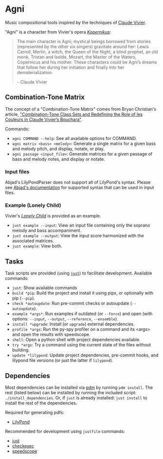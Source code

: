 # Agni

Music compositional tools inspired by the techniques of [Claude Vivier](https://www.boosey.com/composer/Claude+Vivier "Claude Vivier").

"Agni" is a character from Vivier's opera [_Kopernikus_](https://www.boosey.com/cr/music/Claude-Vivier-Kopernikus/47743 "Kopernikus"):

> The main character is Agni; mystical beings borrowed from stories (represented
> by the other six singers) gravitate around her: Lewis Carroll, Merlin, a witch,
> the Queen of the Night, a blind prophet, an old monk, Tristan and Isolde,
> Mozart, the Master of the Waters, Copernicus and his mother. These characters
> could be Agni’s dreams that follow her during her initiation and finally into
> her dematerialization.
>
> \- Claude Vivier

## Combination-Tone Matrix

The concept of a "Combination-Tone Matrix" comes from Bryan Christian's article,
["Combination-Tone Class Sets and Redefining the Role of les Couleurs in Claude Vivier’s Bouchara"](https://mtosmt.org/issues/mto.14.20.2/mto.14.20.2.christian.html).

Commands:

- `agni COMMAND --help`: See all available options for COMMAND.
- `agni matrix <bass> <melody>`: Generate a single matrix for a given bass and
  melody pitch, and display, notate, or play.
- `agni passage <input_file>`: Generate matrices for a given passage of bass and
  melody notes, and display or notate.

### Input files

Abjad's LilyPondParser does not support all of LilyPond's syntax. Please see [Abjad's
documentation](https://abjad.github.io/api/abjad/parsers/parser.html#abjad.parsers.parser.LilyPondParser) for supported syntax that can be used in input files.

### Example (Lonely Child)

Vivier's [_Lonely Child_](https://www.boosey.com/cr/music/Claude-Vivier-Lonely-Child/47752 "Lonely Child") is provided as an example.

- `just example --input`: View an input file containing only the soprano melody
  and bass accompaniment.
- `just example --output`: View the input score harmonized with the associated
  matrices.
- `just example`: View both.

## Tasks

Task scripts are provided (using [`just`](https://just.systems/man/en/ "just"))
to facilitate development. Available commands:

- `just`: Show available commands
- `build *pip`: Build the project and install it using pipx, or optionally with
  pip (`--pip`).
- `check *autoupdate`: Run pre-commit checks or autoupdate (`--autoupdate`).
- `example *args*`: Run examples if outdated (or `--force`) and open (with
  options: `--input`, `--output`, `--reference`, `--ensemble`).
- `install *upgrade`: Install (or `upgrade`) external dependencies.
- `profile *args`: Run the py-spy profiler on a command and its \<args\> and
  open the results with speedscope.
- `shell`: Open a python shell with project dependencies available.
- `try *args`: Try a command using the current state of the files without
  building.
- `update *lilypond`: Update project dependencies, pre-commit hooks, and
  lilypond file versions (or just the latter if `lilypond`).

## Dependencies

Most dependencies can be installed via [pdm](https://pdm.fming.dev/latest/) by
running `pdm install`. The rest (listed below) can be installed by running the
included script: `./install_dependencies`. Or, if `just` is already installed:
`just install` to install the rest of the dependencies.

Required for generating pdfs:

- [LilyPond](https://lilypond.org/ "lilypond")

Recommended for development using `justfile` commands:

- [just](https://just.systems/man/en/ "just")
- [checkexec](https://github.com/kurtbuilds/checkexec "checkexec")
- [speedscope](https://github.com/jlfwong/speedscope "speedscope")

